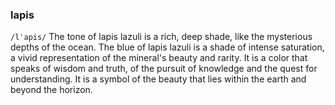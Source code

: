 ### lapis
`/lˈapis/`  The tone of lapis lazuli is a rich, deep shade, like the mysterious depths of the ocean. The blue of lapis lazuli is a shade of intense saturation, a vivid representation of the mineral's beauty and rarity. It is a color that speaks of wisdom and truth, of the pursuit of knowledge and the quest for understanding. It is a symbol of the beauty that lies within the earth and beyond the horizon.